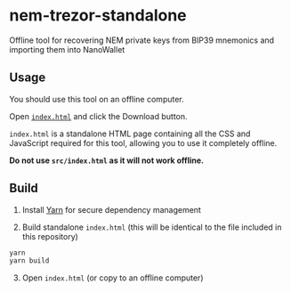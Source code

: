 # nem-trezor-standalone

Offline tool for recovering NEM private keys from BIP39 mnemonics and importing
them into NanoWallet

## Usage

You should use this tool on an offline computer.

Open [`index.html`](index.html) and click the Download button.

`index.html` is a standalone HTML page containing all the CSS and JavaScript
required for this tool, allowing you to use it completely offline.

**Do not use `src/index.html` as it will not work offline.**

## Build

1. Install [Yarn](https://yarnpkg.com/en/) for secure dependency management

2. Build standalone `index.html` (this will be identical to the file included
   in this repository)

```bash
yarn
yarn build
```

3. Open `index.html` (or copy to an offline computer)
